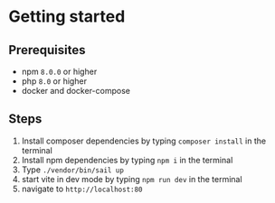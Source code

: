 # Getting started

## Prerequisites

- npm `8.0.0` or higher
- php `8.0` or higher
- docker and docker-compose

## Steps

1. Install composer dependencies by typing `composer install` in the terminal
2. Install npm dependencies by typing `npm i` in the terminal
3. Type `./vendor/bin/sail up`
4. start vite in dev mode by typing `npm run dev` in the terminal
5. navigate to `http://localhost:80`
